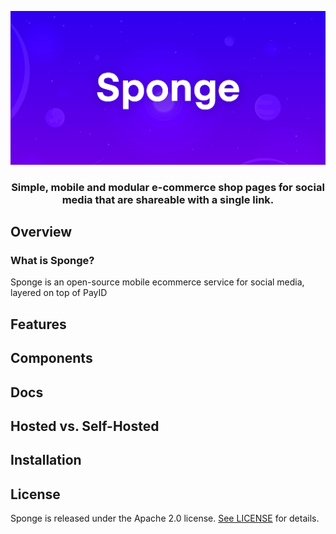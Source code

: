 <div align="center">
    
[![Sponge](./promo/sponge-header.png)](https://sponge.id)

### Simple, mobile and modular e-commerce shop pages for social media that are shareable with a single link.
</div>

## Overview 

### What is Sponge?

Sponge is an open-source mobile ecommerce service for social media, layered on top of PayID

## Features

## Components

## Docs

## Hosted vs. Self-Hosted

## Installation

## License

Sponge is released under the Apache 2.0 license. [See LICENSE](https://github.com/fragmnt/sponge/blob/master/LICENSE) for details.